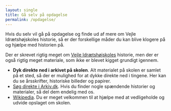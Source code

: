 ```yaml
---
layout: single
title: Gå selv på opdagelse
permalink: /opdagelse/
---
```


Hvis du selv vil gå på opdagelse og finde ud af mere om Vejle Idrætshøjskoles historie, så er der forskellige måder du kan blive klogere på og hjælpe med historien på.

Der er skrevet rigtig meget om [Vejle Idrætshøjskoles](http://vih.dk) historie, men der er også rigtig meget materiale, som ikke er blevet kigget grundigt igennem.

- **Dyk direkte ned i arkivet på skolen**. Alt materialet på skolen er samlet på et sted, så der er mulighed for at dykke direkte ned i tingene. Her kan du se årsskrifter, historiske billeder og papirer.
- [Søg direkte i Arkiv.dk](https://arkiv.dk/soeg?searchString=Den%20Jyske%20Idr%C3%A6tsskole&arkiv=321). Hvis du finder nogle spændende historier og materialer, så del dem endelig med os.
- [Wikipedia](https://da.wikipedia.org/wiki/Vejle_Idr%C3%A6tsh%C3%B8jskole). Du er meget velkommen til at hjælpe med at vedligeholde og udvide opslaget om skolen.
